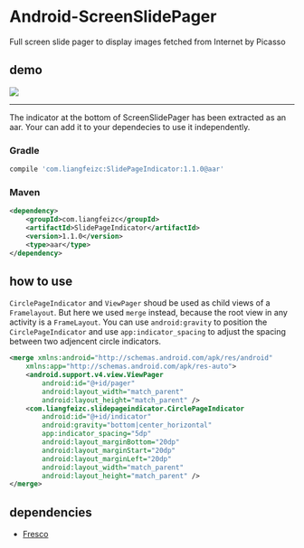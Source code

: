 # Android-ScreenSlidePager
Full screen slide pager to display images fetched from Internet by Picasso

## demo

![](https://raw.githubusercontent.com/LyndonChin/Android-ScreenSlidePager/master/screenslidepager.gif)

---

The indicator at the bottom of ScreenSlidePager has been extracted as an aar. 
Your can add it to your dependecies to use it independently.

### Gradle

```groovy
compile 'com.liangfeizc:SlidePageIndicator:1.1.0@aar'
```

### Maven

```xml
<dependency>
    <groupId>com.liangfeizc</groupId>
    <artifactId>SlidePageIndicator</artifactId>
    <version>1.1.0</version>
    <type>aar</type>
</dependency>
```

## how to use

`CirclePageIndicator` and `ViewPager` shoud be used as child views of a `Framelayout`. But here we used `merge` instead, because the root view in any activity is a `FrameLayout`.
You can use `android:gravity` to position the `CirclePageIndicator` and use `app:indicator_spacing` to adjust the spacing between two adjencent circle indicators.

```xml
<merge xmlns:android="http://schemas.android.com/apk/res/android"
    xmlns:app="http://schemas.android.com/apk/res-auto">
    <android.support.v4.view.ViewPager
        android:id="@+id/pager"
        android:layout_width="match_parent"
        android:layout_height="match_parent" />
    <com.liangfeizc.slidepageindicator.CirclePageIndicator
        android:id="@+id/indicator"
        android:gravity="bottom|center_horizontal"
        app:indicator_spacing="5dp"
        android:layout_marginBottom="20dp"
        android:layout_marginStart="20dp"
        android:layout_marginLeft="20dp"
        android:layout_width="match_parent"
        android:layout_height="match_parent" />
</merge>
```

## dependencies

* [Fresco](https://github.com/facebook/fresco)
